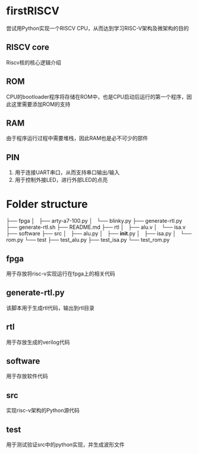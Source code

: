# firstRISCV
尝试用Python实现一个RISCV CPU，从而达到学习RISC-V架构及微架构的目的 

## RISCV core
Riscv核的核心逻辑介绍

## ROM
CPU的bootloader程序将存储在ROM中，也是CPU启动后运行的第一个程序，因此这里需要添加ROM的支持

## RAM
由于程序运行过程中需要堆栈，因此RAM也是必不可少的部件

## PIN
1. 用于连接UART串口，从而支持串口输出/输入
2. 用于控制外接LED，进行外部LED的点亮

# Folder structure
├── fpga
│   ├── arty-a7-100.py
│   └── blinky.py
├── generate-rtl.py
├── generate-rtl.sh
├── README.md
├── rtl
│   ├── alu.v
│   └── isa.v
├── software
├── src
│   ├── alu.py
│   ├── __init__.py
│   ├── isa.py
│   └── rom.py
└── test
    ├── test_alu.py
    ├── test_isa.py
    └── test_rom.py

## fpga
用于存放将risc-v实现运行在fpga上的相关代码

## generate-rtl.py
该脚本用于生成rtl代码，输出到rtl目录

## rtl 
用于存放生成的verilog代码

## software  
用于存放软件代码

## src
实现risc-v架构的Python源代码

## test 
用于测试验证src中的python实现，并生成波形文件
